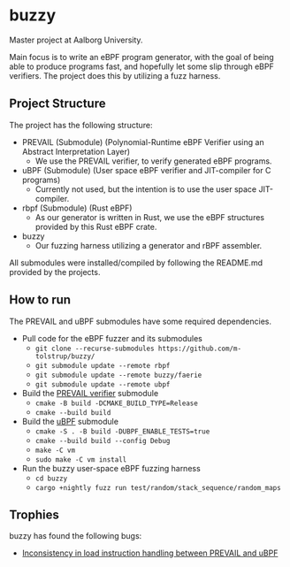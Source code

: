 # buzzy

Master project at Aalborg University.

Main focus is to write an eBPF program generator, with the goal of being able to produce programs fast, and hopefully let some slip through eBPF verifiers.
The project does this by utilizing a fuzz harness.

## Project Structure

The project has the following structure:

- PREVAIL (Submodule) (Polynomial-Runtime eBPF Verifier using an Abstract Interpretation Layer)
  - We use the PREVAIL verifier, to verify generated eBPF programs.
- uBPF (Submodule) (User space eBPF verifier and JIT-compiler for C programs)
  - Currently not used, but the intention is to use the user space JIT-compiler.
- rbpf (Submodule) (Rust eBPF)
  - As our generator is written in Rust, we use the eBPF structures provided by this Rust eBPF crate.
- buzzy
  - Our fuzzing harness utilizing a generator and rBPF assembler.

All submodules were installed/compiled by following the README.md provided by the projects.

## How to run
The PREVAIL and uBPF submodules have some required dependencies.

- Pull code for the eBPF fuzzer and its submodules
  - `git clone --recurse-submodules https://github.com/m-tolstrup/buzzy/`
  - `git submodule update --remote rbpf`
  - `git submodule update --remote buzzy/faerie`
  - `git submodule update --remote ubpf`
- Build the [PREVAIL verifier](https://github.com/vbpf/ebpf-verifier) submodule
  - `cmake -B build -DCMAKE_BUILD_TYPE=Release`
  - `cmake --build build`
- Build the [uBPF](https://github.com/iovisor/ubpf) submodule
  - `cmake -S . -B build -DUBPF_ENABLE_TESTS=true`
  - `cmake --build build --config Debug`
  - `make -C vm`
  - `sudo make -C vm install`
- Run the buzzy user-space eBPF fuzzing harness 
  - `cd buzzy`
  - `cargo +nightly fuzz run test/random/stack_sequence/random_maps`

## Trophies
buzzy has found the following bugs:

- [Inconsistency in load instruction handling between PREVAIL and uBPF](https://github.com/vbpf/ebpf-verifier/issues/484)

